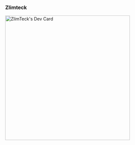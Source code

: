 ### Zlimteck
<a href="https://app.daily.dev/zlimteck"><img src="https://api.daily.dev/devcards/e88ccb60093740d3a45cb8852abb36ca.png?r=agh" width="400" alt="ZlimTeck's Dev Card"/></a>
